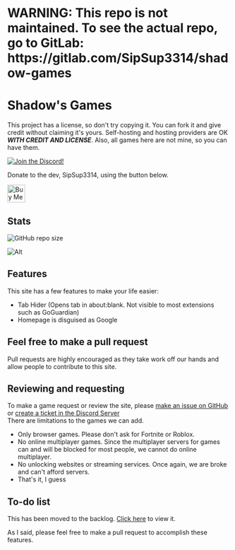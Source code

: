 <h1>WARNING: This repo is not maintained. To see the actual repo, go to GitLab: https://gitlab.com/SipSup3314/shadow-games</h1>
  
# Shadow's Games

This project has a license, so don't try copying it. You can fork it and give credit without claiming it's yours. Self-hosting and hosting providers are OK ***WITH CREDIT AND LICENSE***. Also, all games here are not mine, so you can have them.  
  
[![Join the Discord!](https://invidget.switchblade.xyz/ZdHBCFXdT3?theme=dark)](https://discord.gg/ZdHBCFXdT3)  
  
Donate to the dev, SipSup3314, using the button below.  
  
<a href="https://www.buymeacoffee.com/sipsup3314" target="_blank"><img src="https://cdn.buymeacoffee.com/buttons/v2/default-yellow.png" alt="Buy Me A Coffee" style="height: 40px" ></a>  
  
## Stats
  
![GitHub repo size](https://img.shields.io/github/repo-size/shadowgmes/shadowgmes.github.io?label=Total%20size)  
  
![Alt](https://repobeats.axiom.co/api/embed/50c98819138ee524ce9eb6666cc3c5fea8a694e8.svg "Repobeats analytics image")  
  
## Features

This site has a few features to make your life easier:
- Tab Hider (Opens tab in about:blank. Not visible to most extensions such as GoGuardian)
- Homepage is disguised as Google

## Feel free to make a pull request

Pull requests are highly encouraged as they take work off our hands and allow people to contribute to this site.

## Reviewing and requesting

To make a game request or review the site, please [make an issue on GitHub](https://github.com/shadowgmes/shadowgmes.github.io/issues/new/choose) or [create a ticket in the Discord Server](https://discord.gg/ZdHBCFXdT3)  
There are limitations to the games we can add.  
- Only browser games. Please don't ask for Fortnite or Roblox.
- No online multiplayer games. Since the multiplayer servers for games can and will be blocked for most people, we cannot do online multiplayer.
- No unlocking websites or streaming services. Once again, we are broke and can't afford servers. 
- That's it, I guess
## To-do list
This has been moved to the backlog. [Click here](https://github.com/orgs/shadowgmes/projects/2) to view it.
  
As I said, please feel free to make a pull request to accomplish these features.
